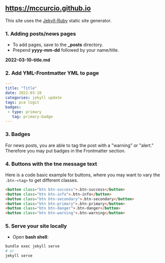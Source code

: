 ## https://mccurcio.github.io


This site uses the [Jekyll-Ruby](https://jekyllrb.com/) static site generator.

### 1. Adding posts/news pages
    
- To add pages, save to the **_posts** directory.  
- Prepend **yyyy-mm-dd** followed by your name/title.   
 
**2022-03-10-title.md**

### 2. Add YML-Frontmatter YML to page

```yml
---
title: "Title"
date: 2022-03-10 
categories: jekyll update
tags: pca logit
badges:
 - type: primary
   tag: primary-badge
---
```    
 
### 3. Badges

For news posts, you are able to tag the post with a "warning" or "alert." 
Therefore you may put badges in the Frontmatter section.
  
### 4. Buttons with the tne message text

Here is a code basic example for buttons, where you may want to vary the `.btn-<tag>` to get different classes.

```html
<button class="btn btn-success">.btn-success</button>
<button class="btn btn-info">.btn-info</button>
<button class="btn btn-secondary">.btn-secondary</button>
<button class="btn btn-primary">.btn-primary</button>
<button class="btn btn-danger">.btn-danger</button>
<button class="btn btn-warning">.btn-warning</button>
```

### 5. Serve your site locally

- Open **bash shell**:

```bash
bundle exec jekyll serve
# or
jekyll serve
```
